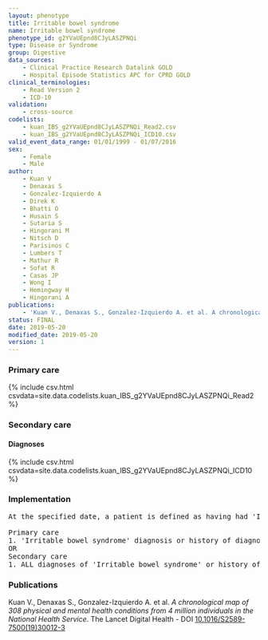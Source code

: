 ```yaml
---
layout: phenotype
title: Irritable bowel syndrome
name: Irritable bowel syndrome
phenotype_id: g2YVaUEpnd8CJyLASZPNQi 
type: Disease or Syndrome
group: Digestive
data_sources: 
    - Clinical Practice Research Datalink GOLD
    - Hospital Episode Statistics APC for CPRD GOLD
clinical_terminologies: 
    - Read Version 2
    - ICD-10
validation: 
    - cross-source
codelists: 
    - kuan_IBS_g2YVaUEpnd8CJyLASZPNQi_Read2.csv
    - kuan_IBS_g2YVaUEpnd8CJyLASZPNQi_ICD10.csv
valid_event_data_range: 01/01/1999 - 01/07/2016
sex: 
    - Female
    - Male
author: 
    - Kuan V
    - Denaxas S
    - Gonzalez-Izquierdo A
    - Direk K
    - Bhatti O
    - Husain S
    - Sutaria S
    - Hingorani M
    - Nitsch D
    - Parisinos C
    - Lumbers T
    - Mathur R
    - Sofat R
    - Casas JP
    - Wong I
    - Hemingway H
    - Hingorani A
publications: 
    - 'Kuan V., Denaxas S., Gonzalez-Izquierdo A. et al. A chronological map of 308 physical and mental health conditions from 4 million individuals in the National Health Service. The Lancet Digital Health - DOI: 10.1016/S2589-7500(19)30012-3' 
status: FINAL
date: 2019-05-20
modified_date: 2019-05-20
version: 1
---
```

### Primary care 
{% include csv.html csvdata=site.data.codelists.kuan_IBS_g2YVaUEpnd8CJyLASZPNQi_Read2 %}
### Secondary care 
#### Diagnoses 
{% include csv.html csvdata=site.data.codelists.kuan_IBS_g2YVaUEpnd8CJyLASZPNQi_ICD10 %}
### Implementation 
<pre>At the specified date, a patient is defined as having had 'Irritable bowel syndrome' IF they meet the criteria for any of the following on or before the specified date. The earliest date on which the individual meets any of the following criteria on or before the specified date is defined as the first event date:

Primary care
1. 'Irritable bowel syndrome' diagnosis or history of diagnosis or procedure during a consultation 
OR
Secondary care
1. ALL diagnoses of 'Irritable bowel syndrome' or history of diagnosis during a hospitalization</pre> 
 
### Publications 
Kuan V., Denaxas S., Gonzalez-Izquierdo A. et al. _A chronological map of 308 physical and mental health conditions from 4 million individuals in the National Health Service_. The Lancet Digital Health - DOI <a href='https://www.thelancet.com/journals/landig/article/PIIS2589-7500(19)30012-3/fulltext'>10.1016/S2589-7500(19)30012-3</a>